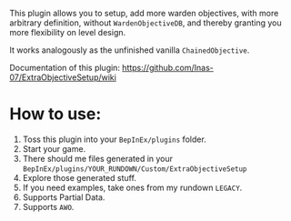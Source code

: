 This plugin allows you to setup, add more warden objectives, with more arbitrary definition, without `WardenObjectiveDB`, and thereby granting you more flexibility on level design.

It works analogously as the unfinished vanilla `ChainedObjective`.

Documentation of this plugin: 
https://github.com/Inas-07/ExtraObjectiveSetup/wiki

# How to use:
1. Toss this plugin into your `BepInEx/plugins` folder.
2. Start your game.
3. There should me files generated in your `BepInEx/plugins/YOUR_RUNDOWN/Custom/ExtraObjectiveSetup`
4. Explore those generated stuff.
5. If you need examples, take ones from my rundown `LEGACY`. 
6. Supports Partial Data.
7. Supports `AWO`.